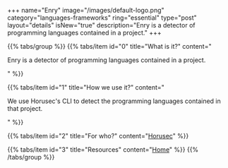 +++
name="Enry"
image="/images/default-logo.png"
category="languages-frameworks"
ring="essential"
type="post"
layout="details"
isNew="true"
description="Enry is a detector of programming languages contained in a project."
+++

{{% tabs/group %}}
  {{% tabs/item id="0" title="What is it?" content="<p>Enry is a detector of programming languages contained in a project.</p>" %}}
  
  {{% tabs/item id="1" title="How we use it?" content="<p>We use Horusec's CLI to detect the programming languages contained in that project.</p>" %}}
  
  {{% tabs/item id="2" title="For who?" content="<a href='https://horusec.io/site/'>Horusec</a>" %}}

  {{% tabs/item id="3" title="Resources" content="<a href='https://github.com/src-d/enry'>Home</a>" %}}
{{% /tabs/group %}}